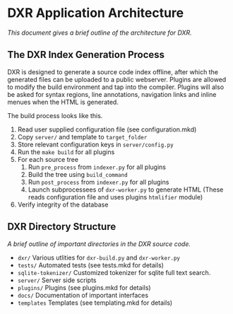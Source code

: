 DXR Application Architecture
============================
_This document gives a brief outline of the architecture for DXR._


The DXR Index Generation Process
--------------------------------
DXR is designed to generate a source code index offline, after which the
generated files can be uploaded to a public webserver. Plugins are allowed to
modify the build environment and tap into the compiler. Plugins will also be
asked for syntax regions, line annotations, navigation links and inline menues
when the HTML is generated.

The build process looks like this.

 1. Read user supplied configuration file (see configuration.mkd)
 2. Copy `server/` and template to `target_folder`
 3. Store relevant configuration keys in `server/config.py`
 4. Run the `make build` for all plugins
 5. For each source tree
    1. Run `pre_process` from `indexer.py` for all plugins
    2. Build the tree using `build_command`
    3. Run `post_process` from `indexer.py` for all plugins
    4. Launch subprocessees of `dxr-worker.py` to generate HTML
       (These reads configuration file and uses plugins `htmlifier` module)
 6. Verify integrity of the database


DXR Directory Structure
-----------------------
_A brief outline of important directories in the DXR source code._

 - `dxr/`               Various utlities for `dxr-build.py` and `dxr-worker.py`
 - `tests/`             Automated tests (see tests.mkd for details)
 - `sqlite-tokenizer/`  Customized tokenizer for sqlite full text search.
 - `server/`            Server side scripts
 - `plugins/`           Plugins (see plugins.mkd for details)
 - `docs/`              Documentation of important interfaces
 - `templates`          Templates (see templating.mkd for details)


